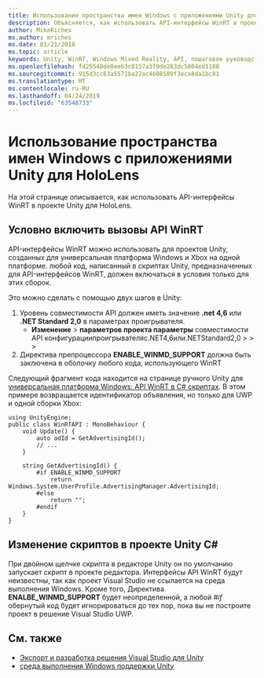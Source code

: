 ```yaml
---
title: Использование пространства имен Windows с приложениями Unity для HoloLens
description: Объясняется, как использовать API-интерфейсы WinRT в проекте Unity для HoloLens.
author: MikeRiches
ms.author: mriches
ms.date: 03/21/2018
ms.topic: article
keywords: Unity, WinRT, Windows Mixed Reality, API, пошаговое руководство
ms.openlocfilehash: fd25548de8eeb3c8157a3f9de283dc5004ed1180
ms.sourcegitcommit: 915d3cc63a5571ba22ac4608589f3eca8da1bc81
ms.translationtype: MT
ms.contentlocale: ru-RU
ms.lasthandoff: 04/24/2019
ms.locfileid: "63548733"
---
```

# <a name="using-the-windows-namespace-with-unity-apps-for-hololens"></a>Использование пространства имен Windows с приложениями Unity для HoloLens

На этой странице описывается, как использовать API-интерфейсы WinRT в проекте Unity для HoloLens.

## <a name="conditionally-include-winrt-api-calls"></a>Условно включить вызовы API WinRT

API-интерфейсы WinRT можно использовать для проектов Unity, созданных для универсальная платформа Windows и Xbox на одной платформе. любой код, написанный в скриптах Unity, предназначенных для API-интерфейсов WinRT, должен включаться в условия только для этих сборок. 

Это можно сделать с помощью двух шагов в Unity:
1) Уровень совместимости API должен иметь значение **.net 4,6** или **.NET Standard 2,0** в параметрах проигрывателя.
    - **Изменение** > **параметров проекта параметры**    совместимости API конфигурациипроигрывателяс.NET4,6или.NETStandard2,0 >  >  > 
2) Директива препроцессора **ENABLE_WINMD_SUPPORT** должна быть заключена в оболочку любого кода, использующего WinRT

Следующий фрагмент кода находится на странице ручного Unity для [универсальная платформа Windows: API WinRT в C# скриптах](http://docs.unity3d.com/Manual/windowsstore-scripts.html). В этом примере возвращается идентификатор объявления, но только для UWP и одной сборки Xbox:

```
using UnityEngine;
public class WinRTAPI : MonoBehaviour {
    void Update() {
        auto adId = GetAdvertisingId();
        // ...
    }

    string GetAdvertisingId() {
        #if ENABLE_WINMD_SUPPORT
            return Windows.System.UserProfile.AdvertisingManager.AdvertisingId;
        #else
            return "";
        #endif
    }
}
```

## <a name="edit-your-scripts-in-a-unity-c-project"></a>Изменение скриптов в проекте Unity C#

При двойном щелчке скрипта в редакторе Unity он по умолчанию запускает скрипт в проекте редактора. Интерфейсы API WinRT будут неизвестны, так как проект Visual Studio не ссылается на среда выполнения Windows. Кроме того, Директива **ENALBE_WINMD_SUPPORT** будет неопределенной, а любой *#if* обернутый код будет игнорироваться до тех пор, пока вы не построите проект в решение Visual Studio UWP.

## <a name="see-also"></a>См. также
* [Экспорт и разработка решения Visual Studio для Unity](exporting-and-building-a-unity-visual-studio-solution.md)
* [среда выполнения Windows поддержки Unity](https://docs.unity3d.com/Manual/IL2CPP-WindowsRuntimeSupport.html)